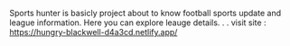 Sports hunter is basicly project about to know football sports update and league information. Here you can explore leauge details.
.
.
visit site : https://hungry-blackwell-d4a3cd.netlify.app/

